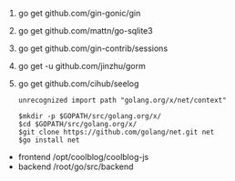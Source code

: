 1. go get github.com/gin-gonic/gin
2. go get github.com/mattn/go-sqlite3
3. go get github.com/gin-contrib/sessions
4. go get -u github.com/jinzhu/gorm
5. go get github.com/cihub/seelog

    ``` unrecognized import path "golang.org/x/net/context" ```
    ``` 
    $mkdir -p $GOPATH/src/golang.org/x/
    $cd $GOPATH/src/golang.org/x/
    $git clone https://github.com/golang/net.git net 
    $go install net 
    ```

- frontend  /opt/coolblog/coolblog-js
- backend   /root/go/src/backend
